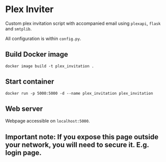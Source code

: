 # Plex Inviter
Custom plex invitation script with accompanied email using `plexapi`, `flask` and `smtplib`.

All configuration is within `config.py`.

## Build Docker image
```
docker image build -t plex_invitation .
```
## Start container
```
docker run -p 5000:5000 -d --name plex_invitation plex_invitation
```

## Web server
Webpage accessible on `localhost:5000`.

## Important note: If you expose this page outside your network, you will need to secure it. E.g. login page.


